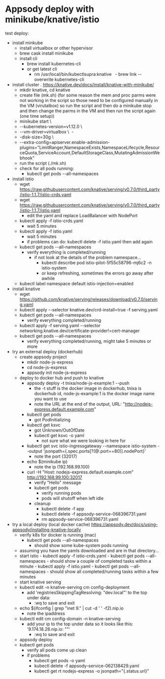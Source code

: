 # Appsody deploy with minikube/knative/istio
test deploy:
- install minkube
    - install virtualbox or other hypervisor
    - brew cask install minikube
    - install cli
        - brew install kubernetes-cli
        - or get latest cli
            - rm /usr/local/bin/kubectlsupra:knative
            - brew link --overwrite kubernetes-cli
- install cluster . https://knative.dev/docs/install/knative-with-minikube/
    - mkdir knative, cd knative
    - create file (mk.sh) (for some reason the mem and proc parms were not working in the script so those need to be configured manually in the VM (virutalbox) so run the script and then do a minikube stop and then change the parms in the VM and then run the script again (one time setup))
    - minikube start \  
    - --kubernetes-version=v1.12.0 \  
    - --vm-driver=virtualbox \  -
    - -disk-size=30g \  
    - --extra-config=apiserver.enable-admission-plugins="LimitRanger,NamespaceExists,NamespaceLifecycle,ResourceQuota,ServiceAccount,DefaultStorageClass,MutatingAdmissionWebhook"
    - run the script (./mk.sh)
    - check for all pods running:
        - kubectl get pods --all-namespaces
- install istio
    - wget https://raw.githubusercontent.com/knative/serving/v0.7.0/third_party/istio-1.1.7/istio-crds.yaml
    - wget https://raw.githubusercontent.com/knative/serving/v0.7.0/third_party/istio-1.1.7/istio.yaml
        - edit the yaml and replace LoadBalancer with NodePort
    - kubectl apply -f istio-crds.yaml
        - wait 5 minutes
    - kubectl apply -f istio.yaml
        - wait 5 minutes
        - if problems can do: kubectl delete -f istio.yaml then add again
    - kubectl get pods --all-namespaces
        - verify everything is completed/running
            - if not look at the details of the problem namespace...
                - kubectl describe pod istio-pilot-5f55c58796-mj6c2 -n istio-system
                - or keep refreshing, sometimes the errors go away after awhile
    - kubectl label namespace default istio-injection=enabled
- install knative
    - wget https://github.com/knative/serving/releases/download/v0.7.0/serving.yaml
    - kubectl apply --selector knative.dev/crd-install=true -f serving.yaml
    - kubectl get pods --all-namespaces
        - verify everything completed/running
    - kubectl apply -f serving.yaml --selector networking.knative.dev/certificate-provider!=cert-manager
    - kubectl get pods --all-namespaces
        - verify everything completed/running, might take 5 minutes or more
- try an external deploy (dockerhub)
    - create appsody project
        - mkdir node-js-express
        - cd node-js-express
        - appsody init node-js-express
    - deploy to docker hub and push to knative
        - appsody deploy -t tnixa/node-js-example:1 --push
            - the -t stuff is the docker image in dockerhub, tnixa is dockerhub id, node-js-example:1 is the docker image name you want to use
            - note the URL at the end of the output, URL: "http://nodejs-express.default.example.com"
        - kubectl get pods
            - got PodInitializing
        - kubectl get ksvc
            - got Unknown/OutOfDate
            - kubectl get ksvc -o yaml
                - not sure what we were looking in here for
        - kubectl get svc istio-ingressgateway --namespace istio-system --output 'jsonpath={.spec.ports[?(@.port==80)].nodePort}'
            - note the port (32017)
        - echo $(minikube ip)
            - note the ip (192.168.99.100)
        - curl -H "Host: nodejs-express.default.example.com" http://192.168.99.100:32017
            - verify "Hello" message
            - kubectl get pods
                - verify running pods
                - pods will shutoff when left idle
            - cleanup
                - kubectl delete -f app
                - kubectl delete -f appsody-service-068396731.yaml
                - rm appsody-service-068396731.yaml
- try a local deploy (local docker cache) https://appsody.dev/docs/using-appsody/installing-knative-locally
    - verify k8s for docker is running (mac)
        - kubectl get pods --all-namespaces
            - should show some kube-system pods running
    - assuming you have the yamls downloaded and are in that directory...
    - start istio
          - kubectl apply -f istio-crds.yaml
              - kubectl get pods --all-namespaces
                  - should show a couple of completed tasks within a minute
          - kubectl apply -f istio.yaml
              - kubectl get pods --all-namespaces
              - should show all completed/running tasks within a few minutes
    - start knative serving
    - kubectl edit -n knative-serving cm config-deployment
        - add 'registriesSkippingTagResolving: "dev.local"' to the top under data:
            - :wq to save and exit
    - echo $(ifconfig | grep "inet 9." | cut -d ' ' -f2).nip.io
        - note the ipaddress
    - kubectl edit cm config-domain -n knative-serving
        - add your ip to the top under data so it looks like this: '9.174.18.28.nip.io: ""' 
            - :wq to save and exit
    - appsody deploy
    - kubectl get pods
        - verify all pods come up clean
        - if problems 
            - kubectl get pods -o yaml
            - kubectl delete -f appsody-service-062138429.yaml
            - kubectl get rt nodejs-express -o jsonpath="{.status.url}"
